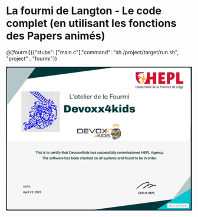 # La fourmi de Langton - Le code complet (en utilisant les fonctions des Papers animés)

@[fourmi]({"stubs": ["main.c"],"command": "sh /project/target/run.sh", "project" : "fourmi"})

![CertificatDevoxx.png de mon-diplome.fr](img/CertificatDevoxx.png)

<!--
<br /><br /><br /><br /><hr />

Et pour les inéressé.e.s : **Journée portes ouvertes à la HEPL** :
- **Quand ?** Le **samedi 22 avril de 9h30 à 15h** ;
- **Où ?** Sur le site du parc des Marêts à Seraing (**Rue Peetermans 80 - 4100 Seraing**).
![La JPO](img/jpo2023.png)
-->